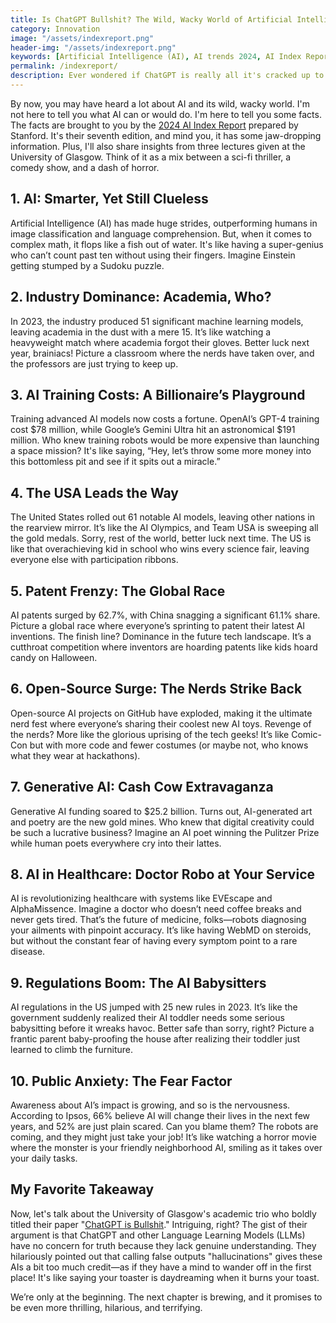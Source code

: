 ```yaml
---
title: Is ChatGPT Bullshit? The Wild, Wacky World of Artificial Intelligence (AI) and Language Learning Models (LLM)
category: Innovation
image: "/assets/indexreport.png"
header-img: "/assets/indexreport.png"
keywords: [Artificial Intelligence (AI), AI trends 2024, AI Index Report, AI advancements, AI research, AI in healthcare, AI investments, AI regulations, Generative AI, Open-source AI, Machine learning models, AI patents]
permalink: /indexreport/
description: Ever wondered if ChatGPT is really all it's cracked up to be, or is it just a glorified chatbot with an attitude? In this blog, we'll dive into the hilarious and sometimes terrifying truths revealed in the 2024 AI Index Report by Stanford, and the eyebrow-raising lectures from the University of Glasgow. From AI's genius moments to its complete math meltdowns, and from billion-dollar training budgets to the global patent race, we'll uncover the facts lost in discussion. 
---
```


By now, you may have heard a lot about AI and its wild, wacky world. I'm not here to tell you what AI can or would do. I'm here to tell you some facts. The facts are brought to you by the [2024 AI Index Report](https://aiindex.stanford.edu/report/) prepared by Stanford. It's their seventh edition, and mind you, it has some jaw-dropping information. Plus, I'll also share insights from three lectures given at the University of Glasgow. Think of it as a mix between a sci-fi thriller, a comedy show, and a dash of horror.

## 1. AI: Smarter, Yet Still Clueless

Artificial Intelligence (AI) has made huge strides, outperforming humans in image classification and language comprehension. But, when it comes to complex math, it flops like a fish out of water. It's like having a super-genius who can’t count past ten without using their fingers. Imagine Einstein getting stumped by a Sudoku puzzle.

## 2. Industry Dominance: Academia, Who?

In 2023, the industry produced 51 significant machine learning models, leaving academia in the dust with a mere 15. It’s like watching a heavyweight match where academia forgot their gloves. Better luck next year, brainiacs! Picture a classroom where the nerds have taken over, and the professors are just trying to keep up.

## 3. AI Training Costs: A Billionaire’s Playground

Training advanced AI models now costs a fortune. OpenAI’s GPT-4 training cost $78 million, while Google’s Gemini Ultra hit an astronomical $191 million. Who knew training robots would be more expensive than launching a space mission? It's like saying, “Hey, let’s throw some more money into this bottomless pit and see if it spits out a miracle.”

## 4. The USA Leads the Way

The United States rolled out 61 notable AI models, leaving other nations in the rearview mirror. It’s like the AI Olympics, and Team USA is sweeping all the gold medals. Sorry, rest of the world, better luck next time. The US is like that overachieving kid in school who wins every science fair, leaving everyone else with participation ribbons.

## 5. Patent Frenzy: The Global Race

AI patents surged by 62.7%, with China snagging a significant 61.1% share. Picture a global race where everyone’s sprinting to patent their latest AI inventions. The finish line? Dominance in the future tech landscape. It’s a cutthroat competition where inventors are hoarding patents like kids hoard candy on Halloween.

## 6. Open-Source Surge: The Nerds Strike Back

Open-source AI projects on GitHub have exploded, making it the ultimate nerd fest where everyone’s sharing their coolest new AI toys. Revenge of the nerds? More like the glorious uprising of the tech geeks! It’s like Comic-Con but with more code and fewer costumes (or maybe not, who knows what they wear at hackathons).

## 7. Generative AI: Cash Cow Extravaganza

Generative AI funding soared to $25.2 billion. Turns out, AI-generated art and poetry are the new gold mines. Who knew that digital creativity could be such a lucrative business? Imagine an AI poet winning the Pulitzer Prize while human poets everywhere cry into their lattes.

## 8. AI in Healthcare: Doctor Robo at Your Service

AI is revolutionizing healthcare with systems like EVEscape and AlphaMissence. Imagine a doctor who doesn’t need coffee breaks and never gets tired. That’s the future of medicine, folks—robots diagnosing your ailments with pinpoint accuracy. It’s like having WebMD on steroids, but without the constant fear of having every symptom point to a rare disease.

## 9. Regulations Boom: The AI Babysitters

AI regulations in the US jumped with 25 new rules in 2023. It’s like the government suddenly realized their AI toddler needs some serious babysitting before it wreaks havoc. Better safe than sorry, right? Picture a frantic parent baby-proofing the house after realizing their toddler just learned to climb the furniture.

## 10. Public Anxiety: The Fear Factor

Awareness about AI’s impact is growing, and so is the nervousness. According to Ipsos, 66% believe AI will change their lives in the next few years, and 52% are just plain scared. Can you blame them? The robots are coming, and they might just take your job! It’s like watching a horror movie where the monster is your friendly neighborhood AI, smiling as it takes over your daily tasks.

## My Favorite Takeaway

Now, let's talk about the University of Glasgow's academic trio who boldly titled their paper "[ChatGPT is Bullshit](https://eprints.gla.ac.uk/327588/)." Intriguing, right? The gist of their argument is that ChatGPT and other Language Learning Models (LLMs) have no concern for truth because they lack genuine understanding. They hilariously pointed out that calling false outputs "hallucinations" gives these AIs a bit too much credit—as if they have a mind to wander off in the first place! It's like saying your toaster is daydreaming when it burns your toast.

We’re only at the beginning. The next chapter is brewing, and it promises to be even more thrilling, hilarious, and terrifying.